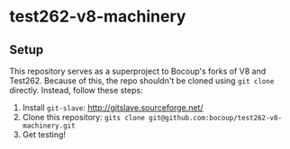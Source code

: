 # test262-v8-machinery

## Setup

This repository serves as a superproject to Bocoup's forks of V8 and Test262.
Because of this, the repo shouldn't be cloned using `git clone` directly.
Instead, follow these steps:

1. Install `git-slave`: http://gitslave.sourceforge.net/
2. Clone this repository: `gits clone
   git@github.com:bocoup/test262-v8-machinery.git`
3. Get testing!
